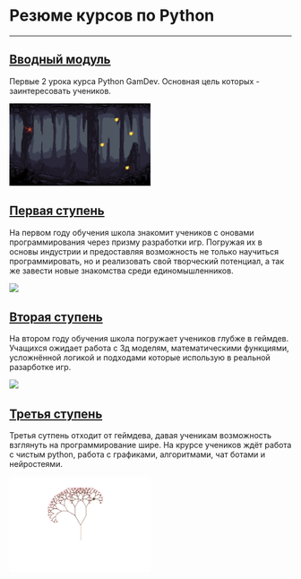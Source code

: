# Резюме курсов по Python

---

## [Вводный модуль](https://github.com/IT-Compot/Python-methodologies/tree/main/first-stage/Introduction%20module)
Первые 2 урока курса Python GamDev. Основная цель которых - заинтересовать учеников.

<img src="https://github.com/IT-Compot/Python-methodologies/blob/main/images/375029366-2c51f842-4fa3-413d-b3d3-b57db30545f6.gif" width="50%">

## [Первая ступень](https://github.com/IT-Compot/Python-methodologies/tree/main/first-stage)
На первом году обучения школа знакомит учеников с оновами программирования через призму разработки игр. 
Погружая их в основы индустрии и предоставляя возможность не только научиться программировать, но и реализовать свой творческий потенциал, а так же завести новые знакомства среди единомышленников.

<img src="https://github.com/IT-Compot/Python-methodologies/blob/main/images/375054563-638da84d-067d-4f3c-a0ed-d21bba345926.gif" width="50%">

## [Вторая ступень](https://github.com/IT-Compot/Python-methodologies/tree/main/second-stage)
На втором году обучения школа погружает учеников глубже в геймдев. Учащихся ожидает работа с 3д моделям, математическими функциями, усложнённой логикой и подходами которые использую в реальной разарботке игр.

<img src="https://github.com/IT-Compot/Python-methodologies/blob/main/images/2~1.gif" width="50%">

## [Третья ступень](https://github.com/IT-Compot/Python-methodologies/tree/main/third-stage)
Третья сутпень отходит от геймдева, давая ученикам возможность взглянуть на программирование шире. На крурсе учеников ждёт работа с чистым python, работа с графиками, алгоритмами, чат ботами и нейростеями. 

<img src="https://github.com/IT-Compot/Python-methodologies/blob/main/images/3.gif" width="50%">
